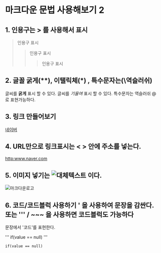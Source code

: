 # 마크다운 문법 사용해보기 2

## 1. 인용구는 > 를 사용해서 표시 

> 인용구 표시
>> 인용구 표시
>>> 인용구 표시

## 2. 글꼴 굵게(**), 이탤릭체(*) , 특수문자는(\역슬러쉬)

글씨를 **굵게** 표시 할 수 있다.
글씨를 *기울여* 표시 할 수 있다. 
특수문자는 역슬러쉬 \@ 로 표현가능하다.

## 3. 링크 만들어보기 


[네이버](http:wwww.naver.com "네이버임")

## 4. URL만으로 링크표시는 < > 안에 주소를 넣는다.

<http:www.naver.com>

## 5. 이미지 넣기는 ![대체텍스트](이미지경로 "이미지제목") 이다. 

![마크다운로고](https://raw.github.com/dcurtis/markdown-mark/master/png/208X128.png)

## 6. 코드/코드블럭 사용하기 ' 을 사용하여 문장을 감싼다. 또는 ''' / ~~~ 을 사용하면 코드블럭도 가능하다

문장에서 '코드'를 표현한다.

'''
if(value == null) 
'''

~~~
if(value == null) 
~~~


